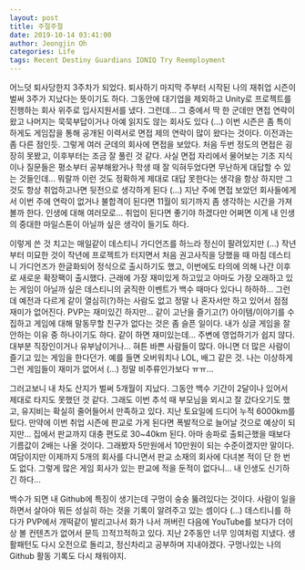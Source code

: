 ```yaml
---
layout: post
title: 주절주절
date: 2019-10-14 03:41:00
author: Jeongjin Oh
categories: Life
tags: Recent Destiny Guardians IONIQ Try Reemployment
---
```


어느덧 퇴사당한지 3주차가 되었다. 퇴사하기 마지막 주부터 시작된 나의 재취업 시즌이 벌써 3주가 지났다는 뜻이기도 하다. 그동안에 대기업을 제외하고 Unity로 프로젝트를 진행하는 회사 위주로 입사지원서를 냈다. 그런데... 그 중에서 딱 한 군데만 면접 연락이 왔고 나머지는 묵묵부답이거나 아예 읽지도 않는 회사도 있다 (...) 이번 시즌은 좀 특이하게도 게임잡을 통해 공개된 이력서로 면접 제의 연락이 많이 왔다는 것이다. 이전과는 좀 다른 점인듯. 그렇게 여러 군데의 회사에 면접을 보았다. 처음 두번 정도의 면접은 굉장히 못봤고, 이후부터는 조금 잘 풀린 것 같다. 사실 면접 자리에서 물어보는 기초 지식이나 질문들은 평소부터 공부해왔거나 학생 때 잘 익혀두었다면 무난하게 대답할 수 있는 것들인데... 뭐랄까 이런 것도 정확하게 제대로 대답 못한다는 생각을 항상 하지만 그것도 항상 취업하고나면 뒷전으로 생각하게 된다 (...) 지난 주에 면접 보았던 회사들에게서 이번 주에 연락이 없거나 불합격이 된다면 11월이 되기까지 좀 생각하는 시간을 가져볼까 한다. 인생에 대해 여러모로... 취업이 된다면 좋기야 하겠다만 어쩌면 이게 내 인생의 중대한 마일스톤이 아닐까 싶은 생각이 들기도 하다.

이렇게 쓴 것 치고는 매일같이 데스티니 가디언즈를 하느라 정신이 팔려있지만 (...) 작년부터 미묘한 것이 작년에 프로젝트가 터지면서 처음 권고사직을 당했을 때 마침 데스티니 가디언즈가 한글화되어 정식으로 출시하기도 했고, 이번에도 타의에 의해 나간 이후로 새로운 확장팩이 출시했다. 근래에 가장 재미있게 하고있고 아마도 가장 오래하고 있는 게임이 아닐까 싶은 데스티니의 굵직한 이벤트가 백수 때마다 있다니 하하하... 그런데 예전과 다르게 같이 열심히(?)하는 사람도 없고 정말 나 혼자서만 하고 있어서 점점 재미가 없어진다. PVP는 재미있긴 하지만... 같이 고난을 즐기고(?) 아이템/이야기를 수집하고 게임에 대해 말동무할 친구가 없다는 것은 좀 슬픈 일이다. 내가 싱글 게임을 잘 안하는 이유 중 하나이기도 하다. 같이 하면 재미있는데... 주변에 영업하기가 쉽지 않다. 대부분 직장인이거나 유부남이거나... 혀튼 바쁜 사람들이 많다. 아니면 더 많은 사람이 즐기고 있는 게임을 한다던가. 예를 들면 오버워치나 LOL, 배그 같은 것. 나는 이상하게 그런 게임들이 재미가 없어서 (...) 정말 비주류인가보다 ㅠㅠ...

그러고보니 내 차도 산지가 벌써 5개월이 지났다. 그동안 백수 기간이 2달이나 있어서 제대로 타지도 못했던 것 같다. 그래도 이번 추석 때 부모님을 뫼시고 잘 갔다오기도 했고, 유지비는 확실히 줄어들어서 만족하고 있다. 지난 토요일에 드디어 누적 6000km를 탔다. 만약에 이번 취업 시즌에 판교로 가게 된다면 폭발적으로 늘어날 것으로 예상이 되지만... 집에서 판교까지 대충 편도로 30~40km 된다. 아마 송파로 출퇴근했을 때보다 기름값이 2배는 나올 것이다. 그래봤자 5만원에서 10만원이 되는 수준이겠지만 말이다. 여담이지만 이제까지 5개의 회사를 다니면서 판교 소재의 회사에 다녀본 적이 단 한 번도 없다. 그렇게 많은 게임 회사가 있는 판교에 적을 둔적이 없다니... 내 인생도 신기하긴 하다...

백수가 되면 내 Github에 특징이 생기는데 구멍이 숭숭 뚫려있다는 것이다. 사람이 일을 하면서 살아야 뭐든 성실히 하는 것을 기록이 알려주고 있는 셈이다 (...) 데스티니를 하다가 PVP에서 개떡같이 발리고나서 화가 나서 꺼버린 다음에 YouTube를 보다가 더이상 볼 컨텐츠가 없어서 문득 끄적끄적하고 있다. 지난 2주동안 너무 잉여처럼 지냈다. 생활패턴도 다시 오전으로 돌리고, 정신차리고 공부하며 지내야겠다. 구멍나있는 나의 Github 활동 기록도 다시 채워야지.
